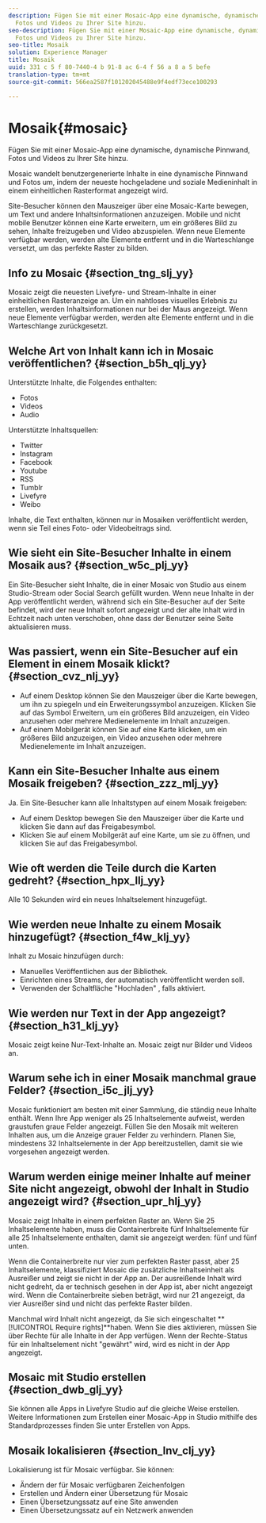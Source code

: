 ```yaml
---
description: Fügen Sie mit einer Mosaic-App eine dynamische, dynamische Pinnwand,
  Fotos und Videos zu Ihrer Site hinzu.
seo-description: Fügen Sie mit einer Mosaic-App eine dynamische, dynamische Pinnwand,
  Fotos und Videos zu Ihrer Site hinzu.
seo-title: Mosaik
solution: Experience Manager
title: Mosaik
uuid: 331 c 5 f 80-7440-4 b 91-8 ac 6-4 f 56 a 8 a 5 befe
translation-type: tm+mt
source-git-commit: 566ea2587f101202045488e9f4edf73ece100293

---
```



# Mosaik{#mosaic}

Fügen Sie mit einer Mosaic-App eine dynamische, dynamische Pinnwand, Fotos und Videos zu Ihrer Site hinzu.

Mosaic wandelt benutzergenerierte Inhalte in eine dynamische Pinnwand und Fotos um, indem der neueste hochgeladene und soziale Medieninhalt in einem einheitlichen Rasterformat angezeigt wird.

Site-Besucher können den Mauszeiger über eine Mosaic-Karte bewegen, um Text und andere Inhaltsinformationen anzuzeigen. Mobile und nicht mobile Benutzer können eine Karte erweitern, um ein größeres Bild zu sehen, Inhalte freizugeben und Video abzuspielen. Wenn neue Elemente verfügbar werden, werden alte Elemente entfernt und in die Warteschlange versetzt, um das perfekte Raster zu bilden.

## Info zu Mosaic {#section_tng_slj_yy}

Mosaic zeigt die neuesten Livefyre- und Stream-Inhalte in einer einheitlichen Rasteranzeige an. Um ein nahtloses visuelles Erlebnis zu erstellen, werden Inhaltsinformationen nur bei der Maus angezeigt. Wenn neue Elemente verfügbar werden, werden alte Elemente entfernt und in die Warteschlange zurückgesetzt.

## Welche Art von Inhalt kann ich in Mosaic veröffentlichen? {#section_b5h_qlj_yy}

Unterstützte Inhalte, die Folgendes enthalten:

* Fotos
* Videos
* Audio

Unterstützte Inhaltsquellen:

* Twitter
* Instagram
* Facebook
* Youtube
* RSS
* Tumblr
* Livefyre
* Weibo

Inhalte, die Text enthalten, können nur in Mosaiken veröffentlicht werden, wenn sie Teil eines Foto- oder Videobeitrags sind.

## Wie sieht ein Site-Besucher Inhalte in einem Mosaik aus? {#section_w5c_plj_yy}

Ein Site-Besucher sieht Inhalte, die in einer Mosaic von Studio aus einem Studio-Stream oder Social Search gefüllt wurden. Wenn neue Inhalte in der App veröffentlicht werden, während sich ein Site-Besucher auf der Seite befindet, wird der neue Inhalt sofort angezeigt und der alte Inhalt wird in Echtzeit nach unten verschoben, ohne dass der Benutzer seine Seite aktualisieren muss.

## Was passiert, wenn ein Site-Besucher auf ein Element in einem Mosaik klickt? {#section_cvz_nlj_yy}

* Auf einem Desktop können Sie den Mauszeiger über die Karte bewegen, um ihn zu spiegeln und ein Erweiterungssymbol anzuzeigen. Klicken Sie auf das Symbol Erweitern, um ein größeres Bild anzuzeigen, ein Video anzusehen oder mehrere Medienelemente im Inhalt anzuzeigen.
* Auf einem Mobilgerät können Sie auf eine Karte klicken, um ein größeres Bild anzuzeigen, ein Video anzusehen oder mehrere Medienelemente im Inhalt anzuzeigen.

## Kann ein Site-Besucher Inhalte aus einem Mosaik freigeben? {#section_zzz_mlj_yy}

Ja. Ein Site-Besucher kann alle Inhaltstypen auf einem Mosaik freigeben:

* Auf einem Desktop bewegen Sie den Mauszeiger über die Karte und klicken Sie dann auf das Freigabesymbol.
* Klicken Sie auf einem Mobilgerät auf eine Karte, um sie zu öffnen, und klicken Sie auf das Freigabesymbol.

## Wie oft werden die Teile durch die Karten gedreht? {#section_hpx_llj_yy}

Alle 10 Sekunden wird ein neues Inhaltselement hinzugefügt.

## Wie werden neue Inhalte zu einem Mosaik hinzugefügt? {#section_f4w_klj_yy}

Inhalt zu Mosaic hinzufügen durch:

* Manuelles Veröffentlichen aus der Bibliothek.
* Einrichten eines Streams, der automatisch veröffentlicht werden soll.
* Verwenden der Schaltfläche "Hochladen" , falls aktiviert.

## Wie werden nur Text in der App angezeigt? {#section_h31_klj_yy}

Mosaic zeigt keine Nur-Text-Inhalte an. Mosaic zeigt nur Bilder und Videos an.

## Warum sehe ich in einer Mosaik manchmal graue Felder? {#section_i5c_jlj_yy}

Mosaic funktioniert am besten mit einer Sammlung, die ständig neue Inhalte enthält. Wenn Ihre App weniger als 25 Inhaltselemente aufweist, werden graustufen graue Felder angezeigt. Füllen Sie den Mosaik mit weiteren Inhalten aus, um die Anzeige grauer Felder zu verhindern. Planen Sie, mindestens 32 Inhaltselemente in der App bereitzustellen, damit sie wie vorgesehen angezeigt werden.

## Warum werden einige meiner Inhalte auf meiner Site nicht angezeigt, obwohl der Inhalt in Studio angezeigt wird? {#section_upr_hlj_yy}

Mosaic zeigt Inhalte in einem perfekten Raster an. Wenn Sie 25 Inhaltselemente haben, muss die Containerbreite fünf Inhaltselemente für alle 25 Inhaltselemente enthalten, damit sie angezeigt werden: fünf und fünf unten.

Wenn die Containerbreite nur vier zum perfekten Raster passt, aber 25 Inhaltselemente, klassifiziert Mosaic die zusätzliche Inhaltseinheit als Ausreißer und zeigt sie nicht in der App an. Der ausreißende Inhalt wird nicht gedreht, da er technisch gesehen in der App ist, aber nicht angezeigt wird. Wenn die Containerbreite sieben beträgt, wird nur 21 angezeigt, da vier Ausreißer sind und nicht das perfekte Raster bilden.

Manchmal wird Inhalt nicht angezeigt, da Sie sich eingeschaltet **[!UICONTROL Require rights]**haben. Wenn Sie dies aktivieren, müssen Sie über Rechte für alle Inhalte in der App verfügen. Wenn der Rechte-Status für ein Inhaltselement nicht "gewährt" wird, wird es nicht in der App angezeigt.

## Mosaic mit Studio erstellen {#section_dwb_glj_yy}

Sie können alle Apps in Livefyre Studio auf die gleiche Weise erstellen. Weitere Informationen zum Erstellen einer Mosaic-App in Studio mithilfe des Standardprozesses finden Sie unter Erstellen von Apps.

## Mosaik lokalisieren {#section_lnv_clj_yy}

Lokalisierung ist für Mosaic verfügbar. Sie können:

* Ändern der für Mosaic verfügbaren Zeichenfolgen
* Erstellen und Ändern einer Übersetzung für Mosaic
* Einen Übersetzungssatz auf eine Site anwenden
* Einen Übersetzungssatz auf ein Netzwerk anwenden


